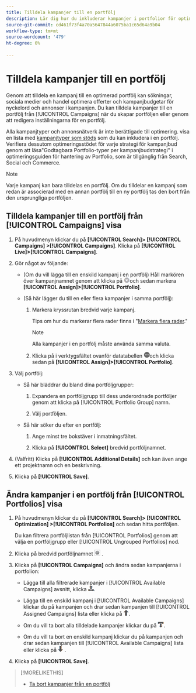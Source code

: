 ```yaml
---
title: Tilldela kampanjer till en portfölj
description: Lär dig hur du inkluderar kampanjer i portfolior för optimering.
source-git-commit: cd461f73f4a70a5647844a6075ba1c65d64a9b04
workflow-type: tm+mt
source-wordcount: '479'
ht-degree: 0%

---
```


# Tilldela kampanjer till en portfölj

Genom att tilldela en kampanj till en optimerad portfölj kan sökningar, sociala medier och handel optimera offerter och kampanjbudgetar för nyckelord och annonser i kampanjen. Du kan tilldela kampanjer till en portfölj från [!UICONTROL Campaigns] när du skapar portföljen eller genom att redigera inställningarna för en portfölj.

Alla kampanjtyper och annonsnätverk är inte berättigade till optimering. visa en lista med [kampanjtyper som stöds](/help/search-social-commerce/introduction/supported-inventory.md) som du kan inkludera i en portfölj. Verifiera dessutom optimeringsstödet för varje strategi för kampanjbud genom att läsa&quot;Godtagbara Portfolio-typer per kampanjbudstrategi&quot; i optimeringsguiden för hantering av Portfolio, som är tillgänglig från Search, Social och Commerce.<!-- verify convention for referencing Optimization Guide here -->

>[!NOTE]
>
>Varje kampanj kan bara tilldelas en portfölj. Om du tilldelar en kampanj som redan är associerad med en annan portfölj till en ny portfölj tas den bort från den ursprungliga portföljen.

## Tilldela kampanjer till en portfölj från [!UICONTROL Campaigns] visa

1. På huvudmenyn klickar du på **[!UICONTROL Search]> [!UICONTROL Campaigns] >[!UICONTROL Campaigns]**. Klicka på **[!UICONTROL Live]>[!UICONTROL Campaigns]**.

1. Gör något av följande:

   * (Om du vill lägga till en enskild kampanj i en portfölj) Håll markören över kampanjnamnet genom att klicka på ![Menyknapp](/help/search-social-commerce/assets/arrow-dropdown-menu.png "Menyknapp")och sedan markera **[!UICONTROL Assign]>[!UICONTROL Portfolio]**.

   * (Så här lägger du till en eller flera kampanjer i samma portfölj):

      1. Markera kryssrutan bredvid varje kampanj.

         Tips om hur du markerar flera rader finns i &quot;[Markera flera rader](/help/search-social-commerce/common-tasks/navigation-editing-selection/multiple-rows-select.md).&quot;

         >[!NOTE]
         >
         >Alla kampanjer i en portfölj måste använda samma valuta.

      1. Klicka på i verktygsfältet ovanför datatabellen ![Mer](/help/search-social-commerce/assets/more.png "Mer")och klicka sedan på **[!UICONTROL Assign]>[!UICONTROL Portfolio]**.

1. Välj portfölj:

   * Så här bläddrar du bland dina portföljgrupper:

      1. Expandera en portföljgrupp till dess underordnade portföljer genom att klicka på [!UICONTROL Portfolio Group] namn.

      1. Välj portföljen.
   * Så här söker du efter en portfölj:

      1. Ange minst tre bokstäver i inmatningsfältet.

      1. Klicka på **[!UICONTROL Select]** bredvid portföljnamnet.


1. (Valfritt) Klicka på **[!UICONTROL Additional Details]** och kan även ange ett projektnamn och en beskrivning.

1. Klicka på **[!UICONTROL Save]**.

## Ändra kampanjer i en portfölj från [!UICONTROL Portfolios] visa

1. På huvudmenyn klickar du på **[!UICONTROL Search]> [!UICONTROL Optimization] >[!UICONTROL Portfolios]** och sedan hitta portföljen.

   Du kan filtrera portföljlistan från [!UICONTROL Portfolios] genom att välja en portföljgrupp eller [!UICONTROL Ungrouped Portfolios] nod.

1. Klicka på bredvid portföljnamnet ![Knappen Visa/redigera inställningar](/help/search-social-commerce/assets/settings.png "Knappen Visa/redigera inställningar") .

1. Klicka på **[!UICONTROL Campaigns]** och ändra sedan kampanjerna i portfolion:

   * Lägga till alla filtrerade kampanjer i [!UICONTROL Available Campaigns] avsnitt, klicka ![Tilldela alla kampanjer till en portfolio](/help/search-social-commerce/assets/arrow-assign-all.png "Tilldela alla kampanjer till en portfolio").

   * Lägga till en enskild kampanj i [!UICONTROL Available Campaigns] klickar du på kampanjen och drar sedan kampanjen till [!UICONTROL Assigned Campaigns] lista eller klicka på ![Tilldela kampanj till portfölj](/help/search-social-commerce/assets/arrow-assign.png "Tilldela kampanj till portfölj").

   * Om du vill ta bort alla tilldelade kampanjer klickar du på ![Ta bort alla kampanjer från portföljen](/help/search-social-commerce/assets/arrow-remove-all.png "Ta bort alla kampanjer från portföljen").

   * Om du vill ta bort en enskild kampanj klickar du på kampanjen och drar sedan kampanjen till [!UICONTROL Available Campaigns] lista eller klicka på ![Ta bort kampanj från portfölj](/help/search-social-commerce/assets/arrow-remove.png "Ta bort kampanj från portfölj") .

1. Klicka på **[!UICONTROL Save]**.

>[!MORELIKETHIS]
>
>* [Ta bort kampanjer från en portfölj](/help/search-social-commerce/campaign-management/campaign-remove-from-portfolio.md)

